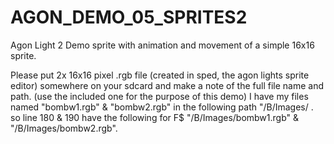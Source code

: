 # AGON_DEMO_05_SPRITES2
Agon Light 2 Demo sprite with animation and movement of  a simple 16x16 sprite.

Please put 2x 16x16 pixel .rgb file (created in sped, the agon lights sprite editor) somewhere on your sdcard and make a note of the full file name and path. (use the included one for the purpose of this demo)
I have my files named "bombw1.rgb" & "bombw2.rgb" in the following path "/B/Images/ .
so line 180 & 190 have the following for F$ "/B/Images/bombw1.rgb" & "/B/Images/bombw2.rgb".

